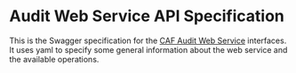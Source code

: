 # Audit Web Service API Specification

This is the Swagger specification for the [CAF Audit Web Service](https://github.com/CAFAudit/audit-service/tree/develop/caf-audit-service) interfaces. It uses yaml to specify some general information about the web service and the available operations. 
